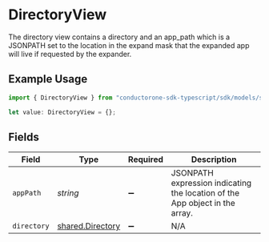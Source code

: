 # DirectoryView

The directory view contains a directory and an app_path which is a JSONPATH set to the location in the expand mask that the expanded app will live if requested by the expander.

## Example Usage

```typescript
import { DirectoryView } from "conductorone-sdk-typescript/sdk/models/shared";

let value: DirectoryView = {};
```

## Fields

| Field                                                                        | Type                                                                         | Required                                                                     | Description                                                                  |
| ---------------------------------------------------------------------------- | ---------------------------------------------------------------------------- | ---------------------------------------------------------------------------- | ---------------------------------------------------------------------------- |
| `appPath`                                                                    | *string*                                                                     | :heavy_minus_sign:                                                           | JSONPATH expression indicating the location of the App object in the  array. |
| `directory`                                                                  | [shared.Directory](../../../sdk/models/shared/directory.md)                  | :heavy_minus_sign:                                                           | N/A                                                                          |